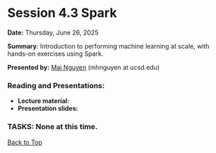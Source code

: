 # Session 4.3 Spark

**Date:** Thursday, June 26, 2025

**Summary**: Introduction to performing machine learning at scale, with hands-on exercises using Spark.

**Presented by:** [Mai Nguyen](https://www.sdsc.edu/research/researcher_spotlight/nguyen_mai.html) (mhnguyen at ucsd.edu) 

### Reading and Presentations:
* **Lecture material:**
* **Presentation slides:**
### TASKS: None at this time.

[Back to Top](#top)
